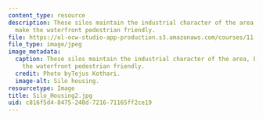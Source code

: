 ```yaml
---
content_type: resource
description: These silos maintain the industrial character of the area, but do not
  make the waterfront pedestrian friendly.
file: https://ol-ocw-studio-app-production.s3.amazonaws.com/courses/11-027-city-to-city-comparing-researching-and-writing-about-cities-spring-2006/c816f5d48475248d721671165ff2ce19_Silo_Housing2.jpg
file_type: image/jpeg
image_metadata:
  caption: These silos maintain the industrial character of the area, but do not make
    the waterfront pedestrian friendly.
  credit: Photo byTejus Kothari.
  image-alt: Silo housing.
resourcetype: Image
title: Silo_Housing2.jpg
uid: c816f5d4-8475-248d-7216-71165ff2ce19
---
```

